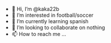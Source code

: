 - 👋 Hi, I’m @kaka22b
- 👀 I’m interested in football/soccer
- 🌱 I’m currently learning spanish
- 💞️ I’m looking to collaborate on nothing
- 📫 How to reach me ...

<!---
kaka22b/kaka22b is a ✨ special ✨ repository because its `README.md` (this file) appears on your GitHub profile.
You can click the Preview link to take a look at your changes.
--->

